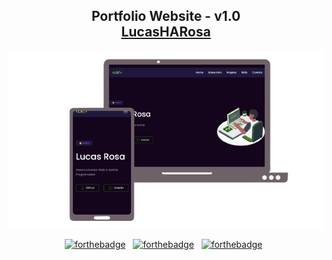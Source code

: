 <h2 align="center">
  Portfolio Website - v1.0<br/>
  <a href="https://lucasharosa.github.io/" target="_blank">LucasHARosa</a>
</h2>
<div align="center">
  <img alt="Demo" src="imagens\Design_sem_nome-removebg-preview.png" />
</div>


<center>

[![forthebadge](https://forthebadge.com/images/badges/built-with-love.svg)](https://forthebadge.com) &nbsp;
[![forthebadge](https://forthebadge.com/images/badges/made-with-javascript.svg)](https://forthebadge.com) &nbsp;
[![forthebadge](https://forthebadge.com/images/badges/open-source.svg)](https://forthebadge.com) &nbsp;

</center>